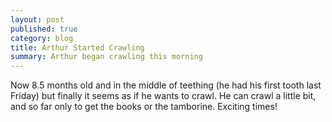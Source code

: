 ```yaml
---
layout: post
published: true
category: blog
title: Arthur Started Crawling
summary: Arthur began crawling this morning
---
```

Now 8.5 months old and in the middle of teething (he had his first tooth last Friday) but finally it seems as if he wants to crawl. He can crawl a little bit, and so far only to get the books or the tamborine. Exciting times!

